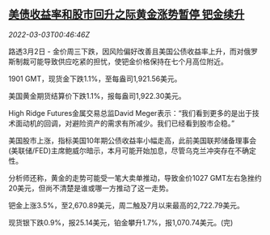 <!--1646269263000-->
[美债收益率和股市回升之际黄金涨势暂停 钯金续升](https://cn.reuters.com/article/precious-metals-0302-wedn-idCNKBS2L001K)
------

<div><i>2022-03-03T00:46:46Z</i></div><p>路透3月2日 - 金价周三下跌，因风险偏好改善且美国公债收益率上升，而对俄罗斯制裁可能导致供应吃紧的担忧，使钯金价格保持在七个月高位附近。</p><p>1901 GMT，现货金下跌1.1%，至每盎司1,921.56美元。</p><p>美国黄金期货结算价下跌1.1%，报每盎司1,922.30美元。</p><p>High Ridge Futures金属交易总监David Meger表示：“我们看到更多的是出于技术面动机的回调，对避险资产的需求有所减少。我们已经看到股市企稳。”</p><p>美国股市上涨，指标美国10年期公债收益率小幅走高，此前美国联邦储备理事会(美联储/FED)主席鲍威尔暗示，本月可能开始加息，尽管乌克兰冲突存在不确定性。</p><p>分析师还称，黄金的走势可能受一笔大卖单推动，导致金价1027 GMT左右急挫约20美元，但尚不清楚是谁或哪一方推动了这一走势。</p><p>钯金上涨3.5%，至2,670.89美元，周二触及7月以来最高的2,722.79美元。</p><p>现货银下跌0.9%，报25.14美元，铂金攀升1.7%，报1,070.74美元。(完)</p>
